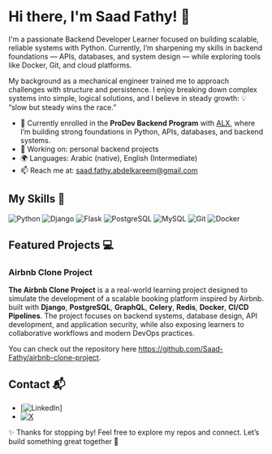 # Hi there, I'm Saad Fathy! 👋

I'm a passionate Backend Developer Learner focused on building scalable, reliable systems with Python. Currently, I’m sharpening my skills in backend foundations — APIs, databases, and system design — while exploring tools like Docker, Git, and cloud platforms.

My background as a mechanical engineer trained me to approach challenges with structure and persistence. I enjoy breaking down complex systems into simple, logical solutions, and I believe in steady growth:
💡 “slow but steady wins the race.”

- 🌱 Currently enrolled in the **ProDev Backend Program** with [ALX](https://www.alxafrica.com/), where I’m building strong foundations in Python, APIs, databases, and backend systems.  
- 🔭 Working on: personal backend projects
- 🌍 Languages: Arabic (native), English (Intermediate)
- 📫 Reach me at: saad.fathy.abdelkareem@gmail.com

## My Skills 🧠

![Python](https://img.shields.io/badge/-Python-3776AB?style=flat-square&logo=python&logoColor=white)
![Django](https://img.shields.io/badge/-Django-092E20?style=flat-square&logo=django&logoColor=white)
![Flask](https://img.shields.io/badge/-Flask-000000?style=flat-square&logo=flask&logoColor=white)
![PostgreSQL](https://img.shields.io/badge/-PostgreSQL-336791?style=flat-square&logo=postgresql&logoColor=white)
![MySQL](https://img.shields.io/badge/-MySQL-4479A1?style=flat-square&logo=mysql&logoColor=white)
![Git](https://img.shields.io/badge/-Git-F05032?style=flat-square&logo=git&logoColor=white)
![Docker](https://img.shields.io/badge/-Docker-2496ED?style=flat-square&logo=docker&logoColor=white)


## Featured Projects 💻

### Airbnb Clone Project

**The Airbnb Clone Project** is a a real-world learning project designed to simulate the development of a scalable booking platform inspired by Airbnb. built with **Django**, **PostgreSQL**, **GraphQL**, **Celery**, **Redis**, **Docker**, **CI/CD Pipelines**. The project focuses on backend systems, database design, API development, and application security, while also exposing learners to collaborative workflows and modern DevOps practices.

You can check out the repository here https://github.com/Saad-Fathy/airbnb-clone-project.

## Contact 📬
- [![LinkedIn](https://img.shields.io/badge/LinkedIn-Profile-blue?logo=linkedin&logoColor=white)]
- [![X](https://img.shields.io/badge/X-Profile-black?logo=x&logoColor=white)](https://x.com/SaadFathie)

✨ Thanks for stopping by! Feel free to explore my repos and connect. Let’s build something great together 🚀
